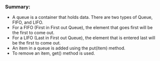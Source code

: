 ### Summary:

- A queue is a container that holds data. There are two types of Queue, FIFO, and LIFO.
- For a FIFO (First in First out Queue), the element that goes first will be the first to come out.
- For a LIFO (Last in First out Queue), the element that is entered last will be the first to come out.
- An item in a queue is added using the put(item) method.
- To remove an item, get() method is used.

 